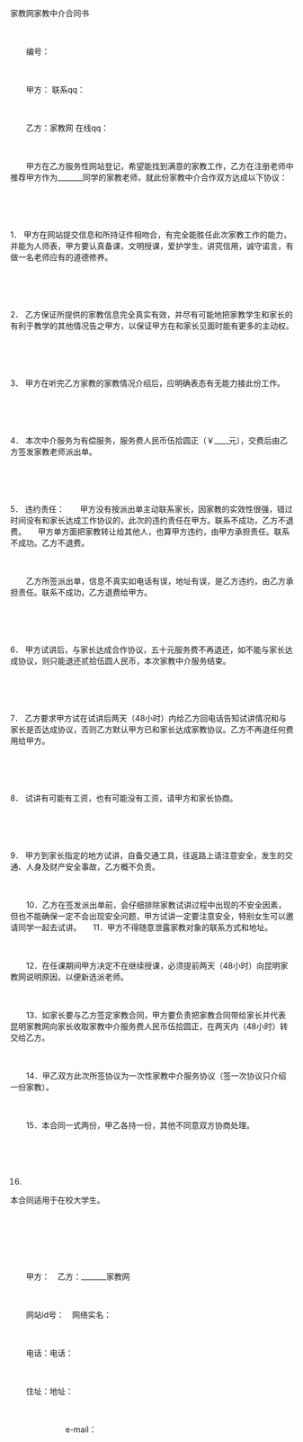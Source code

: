 



家教网家教中介合同书



 

　　

　　编号：　　

　　

　　甲方： 联系qq：　　

　　

　　乙方：家教网 在线qq：

　　

　　甲方在乙方服务性网站登记，希望能找到满意的家教工作，乙方在注册老师中推荐甲方作为_______同学的家教老师，就此份家教中介合作双方达成以下协议：

　　

　　

1． 
甲方在网站提交信息和所持证件相吻合，有完全能胜任此次家教工作的能力，并能为人师表，甲方要认真备课，文明授课，爱护学生，讲究信用，诚守诺言，有做一名老师应有的道德修养。

　　

　　

2． 
乙方保证所提供的家教信息完全真实有效，并尽有可能地把家教学生和家长的有利于教学的其他情况告之甲方，以保证甲方在和家长见面时能有更多的主动权。

　　

　　

3． 
甲方在听完乙方家教的家教情况介绍后，应明确表态有无能力接此份工作。

　　

　　

4． 
本次中介服务为有偿服务，服务费人民币伍拾圆正（￥____元），交费后由乙方签发家教老师派出单。

　　

　　

5． 
违约责任：　　甲方没有按派出单主动联系家长，因家教的实效性很强，错过时间没有和家长达成工作协议的，此次的违约责任在甲方。联系不成功，乙方不退费。　　甲方单方面把家教转让给其他人，也算甲方违约，由甲方承担责任。联系不成功。乙方不退费。　　

　　

　　乙方所签派出单，信息不真实如电话有误，地址有误，是乙方违约，由乙方承担责任。联系不成功，乙方退费给甲方。

　　

　　

6． 
甲方试讲后，与家长达成合作协议，五十元服务费不再退还，如不能与家长达成协议，则只能退还贰拾伍圆人民币，本次家教中介服务结束。

　　

　　

7． 
乙方要求甲方试在试讲后两天（48小时）内给乙方回电话告知试讲情况和与家长是否达成协议，否则乙方默认甲方已和家长达成家教协议。乙方不再退任何费用给甲方。

　　

　　

8． 
试讲有可能有工资，也有可能没有工资，请甲方和家长协商。

　　

　　

9． 
甲方到家长指定的地方试讲，自备交通工具，往返路上请注意安全，发生的交通、人身及财产安全事故，乙方概不负责。　　

　　

　　10．乙方在签发派出单前，会仔细排除家教试讲过程中出现的不安全因素，但也不能确保一定不会出现安全问题，甲方试讲一定要注意安全，特别女生可以邀请同学一起去试讲。　　11．甲方不得随意泄露家教对象的联系方式和地址。　　

　　

　　12．在任课期间甲方决定不在继续授课，必须提前两天（48小时）向昆明家教网说明原因，以便新选派老师。　　

　　

　　13．如家长要与乙方签定家教合同，甲方要负责把家教合同带给家长并代表昆明家教网向家长收取家教中介服务费人民币伍拾圆正，在两天内（48小时）转交给乙方。　　

　　

　　14．甲乙双方此次所签协议为一次性家教中介服务协议（签一次协议只介绍一份家教）。　　

　　

　　15．本合同一式两份，甲乙各持一份，其他不同意双方协商处理。

　　

　　

16. 
本合同适用于在校大学生。

　　

　　　　

　　

　　甲方：　乙方：_______家教网

　　

　　网站id号：　网络实名：

　　

　　电话：电话：

　　

　　住址：地址：

　　

　　　　　　　e-mail：
